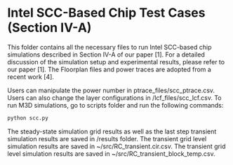# Intel SCC-Based Chip Test Cases (Section IV-A)
This folder contains all the necessary files to run Intel SCC-based chip simulations described in Section IV-A of our paper [1].
For a detailed discussion of the simulation setup and experimental results, please refer to our paper [1]. The Floorplan files and power traces are adopted from a recent work [4].

Users can manipulate the power number in ptrace_files/scc_ptrace.csv. 
Users can also change the layer configurations in /lcf_files/scc_lcf.csv.
To run M3D simulations, go to scripts folder and run the following commands:

```python
python scc.py
```

The steady-state simulation grid results as well as the last step transient simulation results are saved in /results folder.
The transient grid level simulation results are saved in ~/src/RC_transient.cir.csv. 
The transient grid level simulation results are saved in ~/src/RC_transient_block_temp.csv. 
